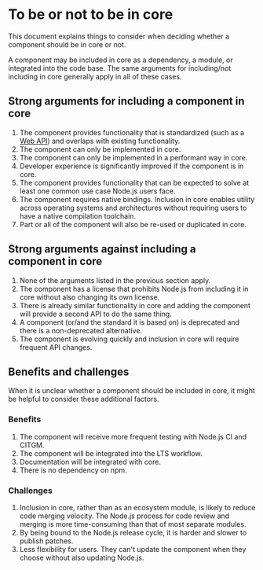 # To be or not to be in core

This document explains things to consider when deciding whether a component
should be in core or not.

A component may be included in core as a dependency, a module, or integrated
into the code base. The same arguments for including/not including in core
generally apply in all of these cases.

## Strong arguments for including a component in core

1. The component provides functionality that is standardized (such as a
   [Web API][]) and overlaps with existing functionality.
2. The component can only be implemented in core.
3. The component can only be implemented in a performant way in core.
4. Developer experience is significantly improved if the component is in core.
5. The component provides functionality that can be expected to solve at
   least one common use case Node.js users face.
6. The component requires native bindings. Inclusion in core enables
   utility across operating systems and architectures without requiring
   users to have a native compilation toolchain.
7. Part or all of the component will also be re-used or duplicated in core.

## Strong arguments against including a component in core

1. None of the arguments listed in the previous section apply.
2. The component has a license that prohibits Node.js from including it in core
   without also changing its own license.
3. There is already similar functionality in core and adding the component will
   provide a second API to do the same thing.
4. A component (or/and the standard it is based on) is deprecated and there is
   a non-deprecated alternative.
5. The component is evolving quickly and inclusion in core will require frequent
   API changes.

## Benefits and challenges

When it is unclear whether a component should be included in core, it might be
helpful to consider these additional factors.

### Benefits

1. The component will receive more frequent testing with Node.js CI and CITGM.
2. The component will be integrated into the LTS workflow.
3. Documentation will be integrated with core.
4. There is no dependency on npm.

### Challenges

1. Inclusion in core, rather than as an ecosystem module, is likely to reduce
   code merging velocity. The Node.js process for code review and merging is
   more time-consuming than that of most separate modules.
2. By being bound to the Node.js release cycle, it is harder and slower to
   publish patches.
3. Less flexibility for users. They can't update the component
   when they choose without also updating Node.js.

[Web API]: https://developer.mozilla.org/en-US/docs/Web/API
